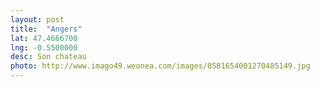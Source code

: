 ```yaml
---
layout: post
title:  "Angers"
lat: 47.4666700	
lng: -0.5500000
desc: Son chateau
photo: http://www.imago49.weonea.com/images/0581654001270485149.jpg
---
```

